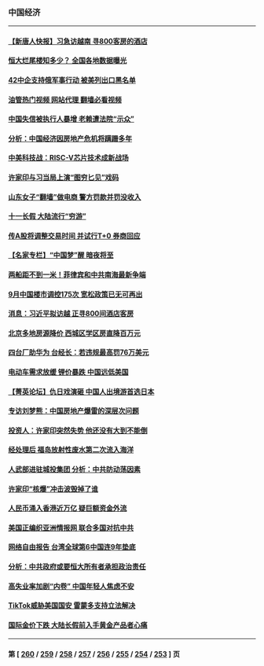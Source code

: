 ### 中国经济
---
#### [【新唐人快报】习急访越南 寻800客房的酒店](../../pages/ncid283/n14089952.md?10071245) 
#### [恒大烂尾楼知多少？ 全国各地数据曝光](../../pages/ncid283/n14089970.md?10071245) 
#### [42中企支持俄军事行动 被美列出口黑名单](../../pages/ncid283/n14089825.md?10071245) 
#### [油管热门视频 网站代理 翻墙必看视频](http://138.2.39.72:81/youtube.html?epic-marker?10071245)
#### [中国失信被执行人暴增 老赖遭法院“示众”](../../pages/ncid283/n14089926.md?10071245) 
#### [分析：中国经济因房地产危机将蹒跚多年](../../pages/ncid283/n14089911.md?10071245) 
#### [中美科技战：RISC-V芯片技术成新战场](../../pages/ncid283/n14089810.md?10071245) 
#### [许家印与习当局上演“图穷匕见”戏码](../../pages/ncid283/n14089818.md?10071245) 
#### [山东女子“翻墙”做电商 警方罚款并罚没收入](../../pages/ncid283/n14089680.md?10071245) 
#### [十一长假 大陆流行“穷游”](../../pages/ncid283/n14089765.md?10071245) 
#### [传A股将调整交易时间 并试行T+0 券商回应](../../pages/ncid283/n14089644.md?10071245) 
#### [【名家专栏】“中国梦”醒 暗夜将至](../../pages/ncid283/n14088776.md?10071245) 
#### [两船距不到一米！菲律宾和中共南海最新争端](../../pages/ncid283/n14089764.md?10071245) 
#### [9月中国楼市调控175次 宽松政策已无可再出](../../pages/ncid283/n14089679.md?10071245) 
#### [消息：习近平拟访越 正寻800间酒店客房](../../pages/ncid283/n14089534.md?10071245) 
#### [北京多地房源降价 西城区学区房直降百万元](../../pages/ncid283/n14089533.md?10071245) 
#### [四台厂助华为 台经长：若违规最高罚76万美元](../../pages/ncid283/n14089307.md?10071245) 
#### [电动车需求放缓 锂价暴跌 中国远低美国](../../pages/ncid283/n14089306.md?10071245) 
#### [【菁英论坛】仇日戏演砸 中国人出境游首选日本](../../pages/ncid283/n14089162.md?10071245) 
#### [专访刘梦熊：中国房地产爆雷的深层次问题](../../pages/ncid283/n14088828.md?10071245) 
#### [投资人：许家印突然失势 他还没有大到不能倒](../../pages/ncid283/n14089052.md?10071245) 
#### [经处理后 福岛放射性废水第二次流入海洋](../../pages/ncid283/n14089028.md?10071245) 
#### [人武部进驻城投集团 分析：中共防动荡因素](../../pages/ncid283/n14089011.md?10071245) 
#### [许家印“核爆”冲击波毁掉了谁](../../pages/ncid283/n14088976.md?10071245) 
#### [人民币涌入香港近万亿 疑巨额资金外流](../../pages/ncid283/n14088950.md?10071245) 
#### [美国正编织亚洲情报网 联合多国对抗中共](../../pages/ncid283/n14088883.md?10071245) 
#### [网络自由报告 台湾全球第6中国连9年垫底](../../pages/ncid283/n14088853.md?10071245) 
#### [分析：中共政府或要恒大所有者承担政治责任](../../pages/ncid283/n14088710.md?10071245) 
#### [高失业率加剧“内卷” 中国年轻人焦虑不安](../../pages/ncid283/n14088568.md?10071245) 
#### [TikTok威胁美国国安 雷蒙多支持立法解决](../../pages/ncid283/n14088741.md?10071245) 
#### [国际金价下跌 大陆长假前入手黄金产品者心痛](../../pages/ncid283/n14088665.md?10071245) 

---
#### 第 [ [260](./260.md?10071245) / [259](./259.md?10071245) / [258](./258.md?10071245) / [257](./257.md?10071245) / [256](./256.md?10071245) / [255](./255.md?10071245) / [254](./254.md?10071245) / [253](./253.md?10071245) ] 页
